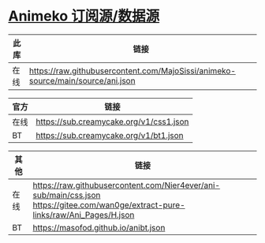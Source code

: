 # [Animeko 订阅源/数据源](https://github.com/open-ani/animeko)

|此库|链接|
|--|--|
|在线|https://raw.githubusercontent.com/MajoSissi/animeko-source/main/source/ani.json|

|官方|链接|
|--|--|
|在线|https://sub.creamycake.org/v1/css1.json|
|BT|https://sub.creamycake.org/v1/bt1.json|

|其他|链接|
|--|--|
|在线|https://raw.githubusercontent.com/Nier4ever/ani-sub/main/css.json<br/>https://gitee.com/wan0ge/extract-pure-links/raw/Ani_Pages/H.json|
|BT|https://masofod.github.io/anibt.json|
